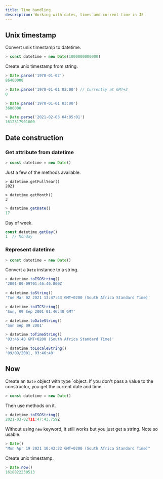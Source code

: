 ```yaml
---
title: Time handling
description: Working with dates, times and current time in JS
---
```


## Unix timestamp

Convert unix timestamp to datetime.

```javascript
> const datetime = new Date(1000000000000)
```

Create unix timestamp from string.

```javascript
> Date.parse('1970-01-02')
86400000

> Date.parse('1970-01-01 02:00') // Currently at GMT+2
0

> Date.parse('1970-01-01 03:00')
3600000

> Date.parse('2021-02-03 04:05:01')
1612317901000
```

## Date construction

### Get attribute from datetime

```javascript
> const datetime = new Date()
```

Just a few of the methods available.

```javacript
> datetime.getFullYear()
2021
```

```javacript
> datetime.getMonth()
3
```

```javascript
> datetime.getDate()
17
```

Day of week.

```javascript
const datetime.getDay()
1  // Monday
```

### Represent datetime

```javascript
> const datetime = new Date()
```

Convert a `Date` instance to a string.

```javascript
> datetime.toISOString()
'2001-09-09T01:46:40.000Z'
```

```javascript
> datetime.toString()
'Tue Mar 02 2021 13:47:43 GMT+0200 (South Africa Standard Time)'
```

```javascript
> datetime.toUTCString()
'Sun, 09 Sep 2001 01:46:40 GMT'
```

```javascript
> datetime.toDateString()
'Sun Sep 09 2001'
```

```javascript
> datetime.toTimeString()
'03:46:40 GMT+0200 (South Africa Standard Time)'
```

```javascript
> datetime.toLocaleString()
'09/09/2001, 03:46:40'
```


## Now

Create an `Date` object with type `object. If you don't pass a value to the constructor, you get the current date and time.

```javascript
> const datetime = new Date()
```

Then use methods on it.

```javascript
> datetime.toISOString()
2021-03-02T11:47:43.759Z
```

Without using `new` keyword, it still works but you just get a string. Note so usable.

```javascript
> Date()
"Mon Apr 19 2021 10:43:22 GMT+0200 (South Africa Standard Time)"
```

Create unix timestamp.

```javascript
> Date.now()
1618822230513
```
